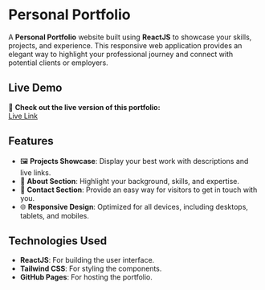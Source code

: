 # Personal Portfolio

A **Personal Portfolio** website built using **ReactJS** to showcase your skills, projects, and experience. This responsive web application provides an elegant way to highlight your professional journey and connect with potential clients or employers.

## Live Demo

🎉 **Check out the live version of this portfolio:**  
[Live Link](https://yashlonkar55.github.io/My-Personal-Portfolio/)

## Features

- 🖼️ **Projects Showcase**: Display your best work with descriptions and live links.
- 💼 **About Section**: Highlight your background, skills, and expertise.
- 📇 **Contact Section**: Provide an easy way for visitors to get in touch with you.
- 🌐 **Responsive Design**: Optimized for all devices, including desktops, tablets, and mobiles.

## Technologies Used

- **ReactJS**: For building the user interface.
- **Tailwind CSS**: For styling the components.
- **GitHub Pages**: For hosting the portfolio.